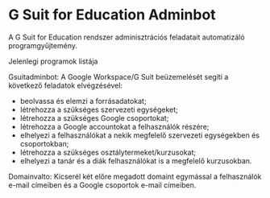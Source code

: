 # G Suit for Education Adminbot

A G Suit for Education rendszer adminisztrációs feladatait automatizáló programgyűjtemény.

Jelenlegi programok listája

Gsuitadminbot:
A Google Workspace/G Suit beüzemelését segíti a következő feladatok elvégzésével:
-	beolvassa és elemzi a forrásadatokat;
-	létrehozza a szükséges szervezeti egységeket;
-	létrehozza a szükséges Google csoportokat;
-	létrehozza a Google accountokat a felhasználók részére;
-	elhelyezi a felhasználókat a nekik megfelelő szervezeti egységekben és csoportokban;
-	létrehozza a szükséges osztálytermeket/kurzusokat;
-	elhelyezi a tanár és a diák felhasználókat is a megfelelő kurzusokban.

Domainvalto:
Kicserél két előre megadott domaint egymással a felhasználók e-mail címeiben és a Google csoportok e-mail címeiben.

